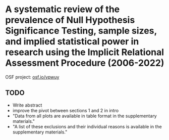 # A systematic review of the prevalence of Null Hypothesis Significance Testing, sample sizes, and implied statistical power in research using the Implicit Relational Assessment Procedure (2006-2022)



OSF project: [osf.io/vpwuy](https://osf.io/vpwuy/)



## TODO

- Write abstract
- improve the pivot between sections 1 and 2 in intro 
- "Data from all plots are available in table format in the supplementary materials."
- "A list of these exclusions and their individual reasons is available in the supplementary materials."
